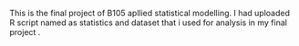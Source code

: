 This is the final project of B105 apllied statistical modelling. I had uploaded R script named as statistics and dataset that i used for analysis in my final project .
